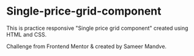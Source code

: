 # Single-price-grid-component
This is practice responsive "Single price grid component" created using HTML and CSS.

Challenge from Frontend Mentor & created by Sameer Mandve.
